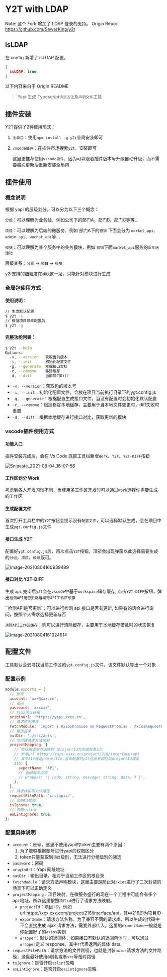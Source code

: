 # Y2T with LDAP

Note: 这个 Fork 增加了 LDAP 登录的支持。
Origin Repo: https://github.com/SewerKing/y2t

## isLDAP

在 config 新增了 isLDAP 配置。

```json
{
  isLDAP: true
}
```

以下内容来自于 Origin README

> Yapi 生成 Typescript`请求方法`及`声明文件`工具

## 插件安装

Y2T提供了2种使用形式：

1. `全局包`：使用`npm install -g y2t`全局安装即可

2. `vscode插件`：在插件市场搜索`y2t`，安装即可

   这里更推荐使用`vscode插件`，因为可以跟着插件版本号升级自动升级，而不需要每次更新后重新安装全局包



## 插件使用

### 概念说明

根据 yapi 的层级划分，可以分为以下三个概念：

`分组`：可以理解为业务线，例如公司下的部门A，部门B，部门C等等…

`项目`：可以理解为后端的微服务，例如 部门A下的`营销` 下面会分为 `market_api`、`admin_api`、`wechat_api`等…

`模块`：可以理解为某个服务中的业务模块，例如 `营销`下面`market_api`服务的`周年庆活动`

层级关系：`分组` → `项目` → `模块`

y2t支持的细粒度在`模块`这一层，只能针对模块进行生成



### 全局包使用方式

#### 使用说明：

```sh
// 生成默认配置
$ y2t -i
// 根据项目修改配置后
$ y2t -g
```



#### 完整功能列表：

```sh
$ y2t --help
Options:
  -v, --version   获取当前版本
  -i, --init      初始化配置文件
  -g, --generate  生成接口文档
  -r, --remove    移除缓存
  -d, --diff      当前项目Diff
```

* `-v, --version`：获取包的版本号
* `-i, --init`：初始化配置文件，会放在项目当前执行目录下的ygt.config.js
* `-g, --generate`：根据配置生成接口文件，当没有配置时会初始化默认配置
* `-r, --remove`：根据移除本地缓存，主要用于当本地文件变更时，diff失败时重置
* `-d, --diff`：根据本地缓存进行接口对比，获取更新的模块



### vscode插件使用方式

#### 功能入口

插件安装完成后，会在 Vs Code 底部工具栏新增`Work`、`Y2T`、`Y2T-DIFF`按钮

![Snipaste_2021-08-04_16-07-56](https://wynne-typora.oss-cn-beijing.aliyuncs.com/typora/Snipaste_2021-08-04_16-07-56.png)



#### 工作区划分 Work

考虑到各人开发习惯不同，当使用多工作区开发时可以通过`Work`选择你需要生成的工作区

#### 生成配置文件

首次打开工具栏中的`Y2T`按钮会提示没有`配置文件`，可以选择默认生成，会在项目中生成`ygt.config.js`文件

#### 接口生成 Y2T

配置好`ygt.config.js`后，再次点击`Y2T`按钮。顶部会出现弹窗以此选择需要生成的`分组`，`项目`，`模块`既可。

![image-20210804160939489](https://wynne-typora.oss-cn-beijing.aliyuncs.com/typora/image-20210804160939489.png)

#### 接口对比 Y2T-DIFF

生成 `api` 完毕后`y2t`会在`vscode`中基于`workspace`储存缓存, 点击`Y2T-DIFF`按钮，弹出`检测API是否更新`与`清除API工作区缓存`

``检测API是否更新`：可以进行检测 api 接口是否有更新, 如果有的话会进行询问，按照个人需求选择更新与否

`清除API工作区缓存`：则可以进行清除缓存，主要用于本地缓存紊乱时的状态恢复

![image-20210804161024614](https://wynne-typora.oss-cn-beijing.aliyuncs.com/typora/image-20210804161024614.png)



## 配置文件

工具默认会去寻找当前工作区的`ygt.config.js`文件，该文件默认导出一个对象

### 配置示例

```javascript
module.exports = {
  // 账号
  account: 'xxx@xxx.cn',
  // 密码
  password: 'xxxxxx',
  // Yapi网址链接
  originUrl: 'https://yapi.xxxx.cn',
  // 请求声明模块
  fetchModule: 'import { AxiosPromise as RequestPromise , AxiosRequestConfig as RequestConfig } from "axios";',
  // 输出目录
  outDir: './src/apis',
  // 项目跟请求方法映射
  projectMapping: {
  	// 项目跟请求方法映射（projectId为生成目录id）
  	// 参考url https://yapi.xxxx.cn/project/216/interface/api
  	// 其中216就是projectId,当未配置时y2t也会有相应的projectId提示
    216: {
      exportName: 'API',
      // 返回报文泛式
      // wrapper: '{ code: string, message: string, data: T }',
    },
  },
  // 请求体实例文件路径
  requestFilePath: 'src/apis/',
  // 忽略ts校验
  tsIgnore: true,
  // 忽略eslint
  esLintIgnore: true,
};

```

### 配置具体说明

* `account`：账号，这里不使用yapi的token主要有两个原因：
  1. 为了能够根据账号进行yapi的权限区分
  2. token只能获取到`项目`级别，无法进行分组级别的筛选
* `password`：密码
* `originUrl`：Yapi 网址地址
* `outDir`：输出目录，相对于当前工作区的根目录
* `fetchModule`：请求方法声明模块，这里主要是防止对`axios`进行了二次封装的场景下可以正确定义
* `projectMapping`：项目映射。在微服务盛行的现在一个工程中可能会有多个 api 地址，所以这里按照`项目id`进行了请求方法映射。
  * `projectId`：项目 ID，例如url:https://xxx.xxx.com/project/216/interface/api，其中216即为项目ID
  * `exportName`：请求方法名称，为了兼容不同的请求库，所以生成的代码中不会直接生成 ajax 请求方法，需要外部传入，这里的`exportName`一般就是你配置好了的`axios`实例
  * `wrapper`：默认的返回体，如果接口有默认的返回包体时，可以通过`wrapper`定义 response，其中`T`代表返回的具体 data
* `requestFilePath`：请求方法的文件路径，也就是封装`axios`请求方法的文件路径，这里最好使用`@`别名或者`src`等相对路径
* `tsIgnore`：是否开启`tslint`忽略
* `esLintIgnore`：是否开启`esLintIgnore`忽略

